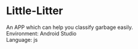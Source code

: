 # Little-Litter
An APP which can help you classify garbage easily.<br>
Environment: Android Studio<br>
Language: js

